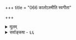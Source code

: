 +++
title = "066 कालोऽस्मीति स्वगीता"

+++
<details><summary>मूलम्</summary>

कालोऽस्मीति स्वगीता कथयति भगवान्काल इत्याप्तवर्यो हेतुः सर्वस्य नित्यो विभुरपि च परः किं परेणेति चेन्न ।  
कालान्तर्यामितादेः न खलु समुदितः संप्रतीते तु भेदे साधर्म्यं नैक्यहेतुः स हि तदितरवद्घोषितस्तद्विभूतिः ॥ ६६ ॥
</details>

<details><summary>सर्वाङ्कषा - ६६</summary>

[[1]]

कालस्य परमात्मरूपत्वमाशंक्य समाधत्ते - काल इत्यादिना । 'कालोऽस्मि' इति स्वगीता **कथयति** = 'कालोऽस्मि लोकक्षयकृत्प्रवृद्धः' ( गी. 11-32 ) इति भगवद्गीता वदति । भगवान् कालः इति **आप्तवर्यः** = पराशरः कथयति । ' अनादिर्भगवान् कालः' इति विष्णुपुराणवचनम् । **च** = किञ्च, **परः** = परमात्मा सर्वस्य जगतः **हेतुः** = कारणम् इति सर्वसंप्रतिपन्नम् । एवं नित्यः, विभुरपि; अतः सर्वदेशेषु सर्वकालेष्वपि सर्वकारणं भगवान् इति कालेन यत् साध्यम्, तत्सर्वं परमात्मनैव साध्यम् । तस्मात् **परेण** = अतिरिक्तेन कालेन **किम्** = किं साधनीयम्, सर्वस्यापि परमात्मनैव निर्वाहात् । अतः परमात्मातिरिक्तः कालो मास्तु इति चेन्न । कुत इति चेत् - स **खलु** = परमात्मा किल कालान्तर्यामितादेः **समुदितः** = कालान्तर्यामित्वादेर्हेतोः 'कालोऽस्मि' इत्येवं **समुदितः** = **उक्तः** = शरीरशरीरिभावप्रयुक्तसामानाधिकरण्यात् तथोक्तः । एवं शरीरशरीरिभावेन भेदे संप्रतीते - स्पष्टमवगते सति **साधर्म्यम्** = सर्वकारणत्वनित्यत्वविभुत्वादिभिः परमात्मना सह साधारणधर्मवत्त्वम् ऐक्यहेतुः **न** = एकत्वसाधकं न भवति । तथा सति सदृशपदार्थयोरभेदस्सर्वत्र स्यात् । किञ्चित् वैधर्म्यमपि वर्तेतेति चेत्, प्रकृतेऽपि जडत्वसर्वज्ञत्वादिभिः वैधर्म्यस्यापि सत्त्वात् नेष्टसिद्धिः । भेदोऽपि स्पष्टमुच्यत इत्याहस हीत्यादि । हीति प्रसिद्धौ । स **हि** = कालो हि **तदितरवत्** = कालातिरिक्तचतुर्मुखादिवत् **तद्विभूतिः** = भगवद्विभूतिरूपः **घोषितः** = मुक्तकण्ठमभिहितः । कार विभूतिर्नाम 'विभूतिर्भूतिरैश्वर्यम्' इति कोशात् ऐश्वर्यम् । ऐश्वर्यम् नाम ईश्वरस्य भावः । सर्वेश्वरस्य भगवतः **भावः** =असाधारणः कश्चित् धर्मः यत्र दृश्येत, सः भगवदैश्वर्याविर्भावस्थलभूतः विभूतिरित्यर्थः । 'ब्रह्मा दक्षादयः कालः' इति चतुर्मुखप्रजापतिप्रभृतिभिस्सह कालस्यापि कथनात्, कालः अतिरिक्तः पदार्थः ॥ 

वस्तुतस्तु - कालस्य भगवद्रूपत्वप्रतिपादकप्रमाणानामेव स्वरसत्वात्, भगवतः रूपभेदादिकमादायापि भेदस्य निर्वाहात् कालः नातिरिच्यत इत्येवाचार्याणामन्तरङ्गाशयः । एवं सत्यपि केशेन पदार्थान्तरत्वसाधनं तु ग्रन्थारंभेऽभिहितस्य विभागव्यवहारस्य सुकरत्वार्थम् इति भाति । तादृशविभागस्यान्यथाकरणे पुनः प्रकारान्तरेण केशास्समुन्मिषेयुः । तादृशक्केशपरिहारश्रमापेक्षया एतदेव वरमित्यभिप्रायेणातिरिक्तत्वमुच्यते ॥ 

ननु अतिरिक्तकालानङ्गीकारे तत्त्वविभागे के वा केशाः स्युः ? इति चेत्; श्रूयतां सावधानम् । प्रथमं तत्त्वं द्रव्याद्रव्यप्रभेदात् द्वेधा विभक्तम् । तत्र द्रव्यं जडमजडमिति द्विविधम् । जडं च प्रकृतिः कालश्चेति 

67. 

[[1]]

[[119]]

[ कालस्य नित्यत्वम् ] 

कालस्योत्पत्तितः प्राक् परमपि च लयात् कालनास्तित्ववादी 

स्वोक्तिव्याघातभग्नो न वदति यदि तत्, को वदेत् कालसृष्टिम् । 



द्विविधम् । अत्रातिरिक्तःकालो यदि न स्यात्, तदा प्रकृतिरेकैव जडे परिगणनीया । तदा हि जडमजडमिति विभागस्त्याज्यः । किन्तु प्रकृतिः अजडश्चेति विभागो वक्तव्यः । अयं विभागो न साक्षात्प्रतिस्पर्धिरूपो भवति । तदपेक्षया प्रकृतिः पुरुषश्चेति विभागो युक्तः । एवं विभागे नित्यविभूतेर्धर्मभूतज्ञानस्य विभजनं त्यक्तं भवेत् । अथवा धर्मभूतज्ञानस्य जीवे, नित्यविभूतेः ईश्वरे चान्तर्भावो वक्तव्यः । एवं सति तयोश्चेतनत्वमागच्छेत्, अनन्तर्भावे जडत्वं स्यात् । एतादृशक्केशानां परिहाराय जडाजडविभाग एव युक्तः । एवं सत्येव जीवस्य देहातिरिक्तत्वं स्पष्टं भवेदित्यभिप्रायेण, जडे कालगणनार्थं चातिरिक्तं वक्तव्यमभूदिति ॥ 

वैज्ञानिकदृष्ट्या तु कार्यसामान्यस्य देशः (Space) कालश्च (Time) इति द्वयमप्यत्यन्तमावश्यकम्। अतोऽङ्गीक्रियते चेत् कालो दिक्चेति द्वयमप्यङ्गीकर्तव्यम्, अथवा द्वयमेव त्याज्यम् । न तु कालमङ्गीकृत्य दिशो निरासो युक्तः । दिगुपाधिरेव, भूतलादिः देशः कालोपाधयश्च सूर्यपरिस्पन्दादयोऽपि कालः । जन्यानां कालोपाधित्वम्, मूर्तानां दिगुपाधित्वमिति तत्तत्त्वविदः । कालः, दिक् (देशः) ईश्वरः, अदृष्टं चेति चत्वारि कार्यसामान्यसाधारणकारणानि । परमात्मनैवान्यनिरपेक्षेण सर्वकार्यनिर्वाहसंभवे मास्तु दिगिति चेत्, तर्हि मास्तु कालोऽपीति स्यात् । तत्रापीष्टापत्तौ ईश्वरेणैव सर्वनिर्वाहे 'अधिष्ठानं तथा कर्ता करणं च पृथग्विधम् । विविधाश्च पृथक्चेष्टा दैवञ्चैवात्र पञ्चमम् (गी. 17-18 ) इति पञ्चानां हेतुत्वोक्तिर्विरुध्येत । न च ब्रह्मणस्सर्वशक्तेस्सत्यसङ्कल्पस्य संकल्पमात्रेण सर्वस्रष्टृत्वस्य सूत्रभाष्यादिषूक्तत्वत्, कक्षा चेत्, भो ब्रह्मन् ! तर्हि 'सापेक्षत्वात् ' ( ब्र.सू.2-1-34 ) इति जीवकर्मापेक्षत्वोक्तिः कथमित्युच्यताम् । वैषम्यनैर्घृण्यपरिहारार्थमेव जीवकर्मापेक्षेति चेत्, तर्हि देशकालाद्यव्यवस्थापरिहाराय देशकालापेक्षाप्यस्त्येव अतः 'सर्वकार्ये निमित्तम्' (श्लो. 69) इति यदि काल आवश्यकः, तर्हि देशोऽप्यावश्यक एव । ननु देशस्यावश्यकत्वेऽपि दिशः कथमावश्यकतेति चेत्, अन्नस्यावश्यकत्वेऽपि तण्डुलस्यावश्यकता नास्तीतिवदुपहास्यमिदम् । मासादेरेव कारणत्वात् कालो वा तर्हि कुतः ? तेषां कालोपाधित्वम् यदि, तर्हि देशादेरपि दिगुपाधित्वमेवेति सर्वं समानम् । अत एव 'मूर्तानां दिगुपाधित्वम्' इत्यनुपदमुक्तम्, वैज्ञानिकं च । अतः शिष्यबुद्धिपरीक्षणार्थमेव, कालप्रत्यक्षत्वसाधनवत् (श्लो. 68) सर्वमिदमिति ज्ञेयम् । कुशलमतिभिस्त्वन्तेवसद्भिः तदनुग्रहादेव तदीयाशयोऽवगन्तव्यः ॥ ६६ ॥
</details>
